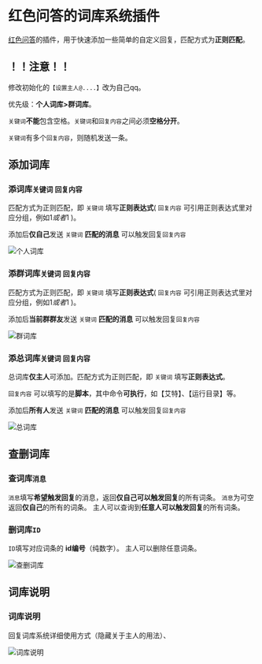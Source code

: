 # 红色问答的词库系统插件

[红色问答](https://github.com/super1207/redreply)的插件，用于快速添加一些简单的自定义回复，匹配方式为**正则匹配**。

## ！！注意！！
修改初始化的`【设置主人@....】`改为自己qq。

优先级：**个人词库>群词库**。

`关键词`**不能**包含空格。`关键词`和`回复内容`之间必须**空格分开**。

`关键词`有多个`回复内容`，则随机发送一条。

## 添加词库
### 添词库`关键词` `回复内容`
匹配方式为正则匹配，即 `关键词` 填写**正则表达式**( `回复内容` 可引用正则表达式里对应分组，例如${1}或者$1 )。

添加后**仅自己**发送 `关键词` **匹配的消息** 可以触发回复`回复内容`

![个人词库](0.png)
### 添群词库`关键词` `回复内容`
匹配方式为正则匹配，即 `关键词` 填写**正则表达式**( `回复内容` 可引用正则表达式里对应分组，例如${1}或者$1 )。

添加后**当前群群友**发送 `关键词` **匹配的消息** 可以触发回复`回复内容`

![群词库](1.png)
### 添总词库`关键词` `回复内容`
总词库**仅主人**可添加。匹配方式为正则匹配，即 `关键词` 填写**正则表达式**。

`回复内容` 可以填写的是**脚本**，其中命令**可执行**，如【艾特】、【运行目录】等。

添加后**所有人**发送 `关键词` **匹配的消息** 可以触发回复`回复内容`

![总词库](2.png)
## 查删词库
### 查词库`消息`
`消息`填写**希望触发回复**的消息，返回**仅自己可以触发回复**的所有词条。
`消息`为可空返回**仅自己**的所有的词条。
主人可以查询到**任意人可以触发回复**的所有词条。
### 删词库`ID`
`ID`填写对应词条的 **id编号**（纯数字）。
主人可以删除任意词条。

![查删词库](3.png)
## 词库说明
### 词库说明
回复词库系统详细使用方式（隐藏关于主人的用法）、

![词库说明](4.png)


